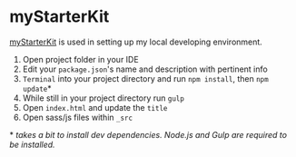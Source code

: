 # myStarterKit

[myStarterKit](https://github.com/danieldrasdo/myStarterKit) is used in setting up my local developing environment.

1. Open project folder in your IDE
2. Edit your `package.json`'s name and description with pertinent info
3. `Terminal` into your project directory and run `npm install`, then `npm update`\*
4. While still in your project directory run `gulp`
5. Open `index.html` and update the `title`
6. Open sass/js files within `_src`

\* *takes a bit to install dev dependencies. Node.js and Gulp are required to be installed.*
